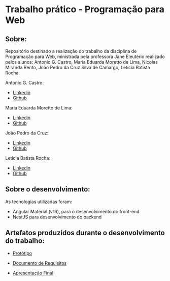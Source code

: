 # Trabalho prático - Programação para Web

## Sobre:

Repositório destinado a realização do trabalho da disciplina de Programação para Web, ministrada pela professora Jane Eleutério realizado pelos alunos: Antonio G. Castro, Maria Eduarda Moretto de Lima, Nicolas Miranda Bento, João Pedro da Cruz Silva de Camargo, Letícia Batista Rocha.

Antonio G. Castro:

- [Linkedin](https://www.linkedin.com/in/antoniocastro11/)
- [Github](https://github.com/antoniocastro11)

Maria Eduarda Moretto de Lima:

- [Linkedin](https://www.linkedin.com/in/eduardamorett0/)
- [Github](https://github.com/M0rett0)

João Pedro da Cruz:

- [Linkedin](https://www.linkedin.com/in/joaopedrocruz10/)
- [Github](https://github.com/jaopcruz)

Letícia Batista Rocha:

- [Linkedin](https://www.linkedin.com/in/leticiabatistarocha/)
- [Github](https://github.com/LeehRochaB)

## Sobre o desenvolvimento:

As técnologias utilizadas foram:

- Angular Material (v16), para o desenvolvimento do front-end
- NestJS para desenvolvimento do backend

## Artefatos produzidos durante o desenvolvimento do trabalho:

- [Protótipo](https://www.figma.com/design/cZ0WSfkgVszEiCFZp66lek/BOOK.COM---ProgWeb?node-id=19-40&node-type=frame)

- [Documento de Requisitos](https://docs.google.com/document/d/12opJNaTAXk7Af83H-sdsWfqw2tbaFyhN/edit?usp=sharing&ouid=109493456912774970127&rtpof=true&sd=true)

- [Apresentação Final](https://www.canva.com/design/DAGXby751d8/b-i1Tac5rn86POnbeeicJQ/edit?utm_content=DAGXby751d8&utm_campaign=designshare&utm_medium=link2&utm_source=sharebutton)

